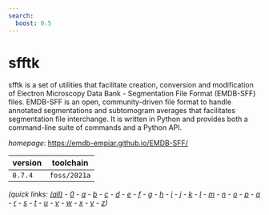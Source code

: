 ```yaml
---
search:
  boost: 0.5
---
```

# sfftk

sfftk is a set of utilities that facilitate creation, conversion and modification of Electron Microscopy Data Bank - Segmentation File Format (EMDB-SFF) files. EMDB-SFF is an open, community-driven file format to handle annotated segmentations and subtomogram averages that facilitates segmentation file interchange. It is written in Python and provides both a command-line suite of commands and a Python API.

*homepage*: <https://emdb-empiar.github.io/EMDB-SFF/>

version | toolchain
--------|----------
``0.7.4`` | ``foss/2021a``


*(quick links: [(all)](../index.md) - [0](../0/index.md) - [a](../a/index.md) - [b](../b/index.md) - [c](../c/index.md) - [d](../d/index.md) - [e](../e/index.md) - [f](../f/index.md) - [g](../g/index.md) - [h](../h/index.md) - [i](../i/index.md) - [j](../j/index.md) - [k](../k/index.md) - [l](../l/index.md) - [m](../m/index.md) - [n](../n/index.md) - [o](../o/index.md) - [p](../p/index.md) - [q](../q/index.md) - [r](../r/index.md) - [s](../s/index.md) - [t](../t/index.md) - [u](../u/index.md) - [v](../v/index.md) - [w](../w/index.md) - [x](../x/index.md) - [y](../y/index.md) - [z](../z/index.md))*

